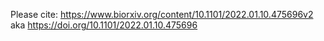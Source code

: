 Please cite: https://www.biorxiv.org/content/10.1101/2022.01.10.475696v2
aka https://doi.org/10.1101/2022.01.10.475696 
